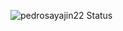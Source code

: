 ![pedrosayajin22 Status](https://github-readme-stats.vercel.app/api?username=pedrosayajin22&show_icons=true)

